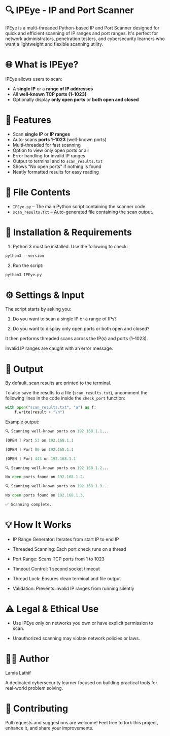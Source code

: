 
# 🔍 IPEye - IP and Port Scanner

IPEye is a multi-threaded Python-based IP and Port Scanner designed for quick and efficient scanning of IP ranges and port ranges. It's perfect for network administrators, penetration testers, and cybersecurity learners who want a lightweight and flexible scanning utility.

# 🌐 What is IPEye?

IPEye allows users to scan:

- A **single IP** or a **range of IP addresses**
- All **well-known TCP ports (1–1023)**
- Optionally display **only open ports** or **both open and closed**

# 🚀 Features

- Scan **single IP** or **IP ranges**
- Auto-scans **ports 1–1023** (well-known ports)
- Multi-threaded for fast scanning
- Option to view only open ports or all
- Error handling for invalid IP ranges
- Output to terminal and to `scan_results.txt`
- Shows "No open ports" if nothing is found
- Neatly formatted results for easy reading

# 📁 File Contents

- `IPEye.py` – The main Python script containing the scanner code.
- `scan_results.txt` – Auto-generated file containing the scan output.

# 📝 Installation & Requirements

1. Python 3 must be installed. Use the following to check:

```python
python3 --version
```

2. Run the script:

```python
python3 IPEye.py
```

# ⚙️ Settings & Input

The script starts by asking you:

1. Do you want to scan a single IP or a range of IPs?

2. Do you want to display only open ports or both open and closed?

It then performs threaded scans across the IP(s) and ports (1–1023).

Invalid IP ranges are caught with an error message.

# 💾 Output

By default, scan results are printed to the terminal.

To also save the results to a file (`scan_results.txt`), uncomment the following lines in the code inside the `check_port` function:

```python
with open("scan_results.txt", "a") as f:
    f.write(result + "\n")
```

Example output: 

```python
🔍 Scanning well-known ports on 192.168.1.1...

[OPEN ] Port 53 on 192.168.1.1

[OPEN ] Port 80 on 192.168.1.1

[OPEN ] Port 443 on 192.168.1.1

🔍 Scanning well-known ports on 192.168.1.2...

No open ports found on 192.168.1.2.

🔍 Scanning well-known ports on 192.168.1.3...

No open ports found on 192.168.1.3.

✅ Scanning complete.

```

# 💡 How It Works

- IP Range Generator: Iterates from start IP to end IP

- Threaded Scanning: Each port check runs on a thread

- Port Range: Scans TCP ports from 1 to 1023

- Timeout Control: 1 second socket timeout

- Thread Lock: Ensures clean terminal and file output

- Validation: Prevents invalid IP ranges from running silently

# ⚠️ Legal & Ethical Use

- Use IPEye only on networks you own or have explicit permission to scan.

- Unauthorized scanning may violate network policies or laws.

# 👩‍💻 Author

Lamia Lathif

A dedicated cybersecurity learner focused on building practical tools for real-world problem solving.

# 🤝 Contributing

Pull requests and suggestions are welcome! Feel free to fork this project, enhance it, and share your improvements.
